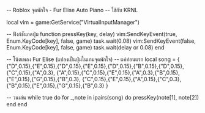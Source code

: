 -- Roblox จุดพักใจ - Fur Elise Auto Piano
-- ใช้กับ KRNL

local vim = game:GetService("VirtualInputManager")

-- ฟังก์ชันกดปุ่ม
function pressKey(key, delay)
    vim:SendKeyEvent(true, Enum.KeyCode[key], false, game)
    task.wait(0.08)
    vim:SendKeyEvent(false, Enum.KeyCode[key], false, game)
    task.wait(delay or 0.08)
end

-- โน้ตเพลง Fur Elise (แปลงเป็นปุ่มในเกมจุดพักใจ)
-- แค่ท่อนแรก
local song = {
    {"D",0.15},{"E",0.15},{"D",0.15},{"E",0.15},{"D",0.15},{"B",0.15},{"D",0.15},{"C",0.15},{"A",0.3},
    {"A",0.15},{"C",0.15},{"E",0.15},{"A",0.3},{"B",0.15},{"E",0.15},{"G",0.15},{"B",0.3},
    {"C",0.15},{"E",0.15},{"A",0.15},{"C",0.3},{"B",0.15},{"E",0.15},{"G",0.15},{"B",0.3}
}

-- วนเล่น
while true do
    for _,note in ipairs(song) do
        pressKey(note[1], note[2])
    end
end